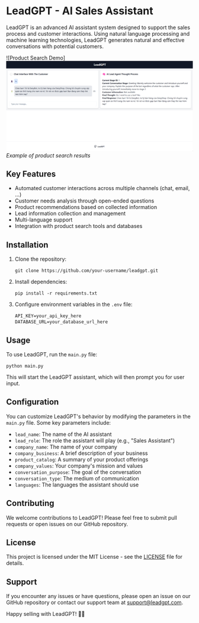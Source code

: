 # LeadGPT - AI Sales Assistant

LeadGPT is an advanced AI assistant system designed to support the sales process and customer interactions. Using natural language processing and machine learning technologies, LeadGPT generates natural and effective conversations with potential customers.

![Product Search Demo] ![alt text](image-1.png)
*Example of product search results*

## Key Features

- Automated customer interactions across multiple channels (chat, email, ...)
- Customer needs analysis through open-ended questions
- Product recommendations based on collected information
- Lead information collection and management
- Multi-language support
- Integration with product search tools and databases

## Installation

1. Clone the repository:
   ```
   git clone https://github.com/your-username/leadgpt.git
   ```

2. Install dependencies:
   ```
   pip install -r requirements.txt
   ```

3. Configure environment variables in the `.env` file:
   ```
   API_KEY=your_api_key_here
   DATABASE_URL=your_database_url_here
   ```

## Usage

To use LeadGPT, run the `main.py` file:
   ```
   python main.py
   ```

This will start the LeadGPT assistant, which will then prompt you for user input.

## Configuration

You can customize LeadGPT's behavior by modifying the parameters in the `main.py` file. Some key parameters include:

- `lead_name`: The name of the AI assistant
- `lead_role`: The role the assistant will play (e.g., "Sales Assistant")
- `company_name`: The name of your company
- `company_business`: A brief description of your business
- `product_catalog`: A summary of your product offerings
- `company_values`: Your company's mission and values
- `conversation_purpose`: The goal of the conversation
- `conversation_type`: The medium of communication
- `languages`: The languages the assistant should use

## Contributing

We welcome contributions to LeadGPT! Please feel free to submit pull requests or open issues on our GitHub repository.

## License

This project is licensed under the MIT License - see the [LICENSE](LICENSE) file for details.

## Support

If you encounter any issues or have questions, please open an issue on our GitHub repository or contact our support team at support@leadgpt.com.

Happy selling with LeadGPT! 🚀💼